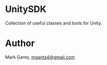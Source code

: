 # UnitySDK
Collection of useful classes and tools for Unity.

# Author
Mark Gants, mgants4@gmail.com
